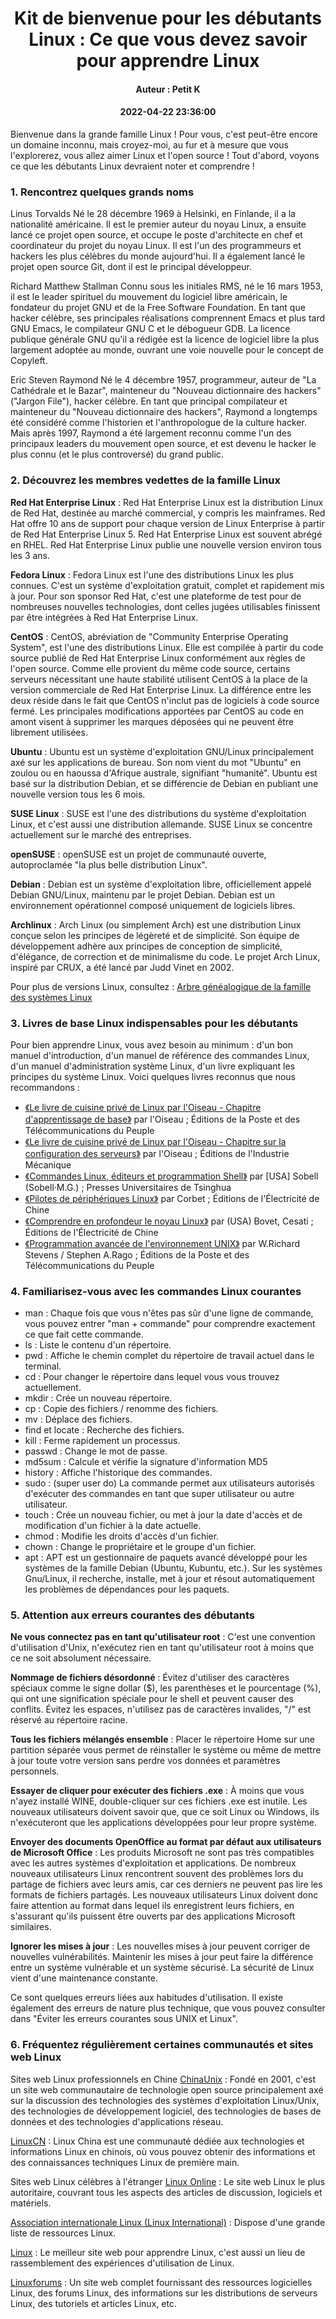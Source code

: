 # <center>Kit de bienvenue pour les débutants Linux : Ce que vous devez savoir pour apprendre Linux</center>
#### <center>Auteur : Petit K</center>
#### <center>2022-04-22 23:36:00</center>

Bienvenue dans la grande famille Linux ! Pour vous, c'est peut-être encore un domaine inconnu, mais croyez-moi, au fur et à mesure que vous l'explorerez, vous allez aimer Linux et l'open source ! Tout d'abord, voyons ce que les débutants Linux devraient noter et comprendre !

### 1. Rencontrez quelques grands noms

Linus Torvalds
Né le 28 décembre 1969 à Helsinki, en Finlande, il a la nationalité américaine. Il est le premier auteur du noyau Linux, a ensuite lancé ce projet open source, et occupe le poste d'architecte en chef et coordinateur du projet du noyau Linux. Il est l'un des programmeurs et hackers les plus célèbres du monde aujourd'hui. Il a également lancé le projet open source Git, dont il est le principal développeur.

Richard Matthew Stallman
Connu sous les initiales RMS, né le 16 mars 1953, il est le leader spirituel du mouvement du logiciel libre américain, le fondateur du projet GNU et de la Free Software Foundation. En tant que hacker célèbre, ses principales réalisations comprennent Emacs et plus tard GNU Emacs, le compilateur GNU C et le débogueur GDB. La licence publique générale GNU qu'il a rédigée est la licence de logiciel libre la plus largement adoptée au monde, ouvrant une voie nouvelle pour le concept de Copyleft.

Eric Steven Raymond
Né le 4 décembre 1957, programmeur, auteur de "La Cathédrale et le Bazar", mainteneur du "Nouveau dictionnaire des hackers" ("Jargon File"), hacker célèbre. En tant que principal compilateur et mainteneur du "Nouveau dictionnaire des hackers", Raymond a longtemps été considéré comme l'historien et l'anthropologue de la culture hacker. Mais après 1997, Raymond a été largement reconnu comme l'un des principaux leaders du mouvement open source, et est devenu le hacker le plus connu (et le plus controversé) du grand public.

### 2. Découvrez les membres vedettes de la famille Linux
**Red Hat Enterprise Linux** : Red Hat Enterprise Linux est la distribution Linux de Red Hat, destinée au marché commercial, y compris les mainframes. Red Hat offre 10 ans de support pour chaque version de Linux Enterprise à partir de Red Hat Enterprise Linux 5. Red Hat Enterprise Linux est souvent abrégé en RHEL. Red Hat Enterprise Linux publie une nouvelle version environ tous les 3 ans.

**Fedora Linux** : Fedora Linux est l'une des distributions Linux les plus connues. C'est un système d'exploitation gratuit, complet et rapidement mis à jour. Pour son sponsor Red Hat, c'est une plateforme de test pour de nombreuses nouvelles technologies, dont celles jugées utilisables finissent par être intégrées à Red Hat Enterprise Linux.

**CentOS** : CentOS, abréviation de "Community Enterprise Operating System", est l'une des distributions Linux. Elle est compilée à partir du code source publié de Red Hat Enterprise Linux conformément aux règles de l'open source. Comme elle provient du même code source, certains serveurs nécessitant une haute stabilité utilisent CentOS à la place de la version commerciale de Red Hat Enterprise Linux. La différence entre les deux réside dans le fait que CentOS n'inclut pas de logiciels à code source fermé. Les principales modifications apportées par CentOS au code en amont visent à supprimer les marques déposées qui ne peuvent être librement utilisées.

**Ubuntu** : Ubuntu est un système d'exploitation GNU/Linux principalement axé sur les applications de bureau. Son nom vient du mot "Ubuntu" en zoulou ou en haoussa d'Afrique australe, signifiant "humanité". Ubuntu est basé sur la distribution Debian, et se différencie de Debian en publiant une nouvelle version tous les 6 mois.

**SUSE Linux** : SUSE est l'une des distributions du système d'exploitation Linux, et c'est aussi une distribution allemande. SUSE Linux se concentre actuellement sur le marché des entreprises.

**openSUSE** : openSUSE est un projet de communauté ouverte, autoproclamée "la plus belle distribution Linux".

**Debian** : Debian est un système d'exploitation libre, officiellement appelé Debian GNU/Linux, maintenu par le projet Debian. Debian est un environnement opérationnel composé uniquement de logiciels libres.

**Archlinux** : Arch Linux (ou simplement Arch) est une distribution Linux conçue selon les principes de légèreté et de simplicité. Son équipe de développement adhère aux principes de conception de simplicité, d'élégance, de correction et de minimalisme du code. Le projet Arch Linux, inspiré par CRUX, a été lancé par Judd Vinet en 2002.

Pour plus de versions Linux, consultez : [Arbre généalogique de la famille des systèmes Linux](https://zhuanlan.zhihu.com/p/313443723)

### 3. Livres de base Linux indispensables pour les débutants
Pour bien apprendre Linux, vous avez besoin au minimum : d'un bon manuel d'introduction, d'un manuel de référence des commandes Linux, d'un manuel d'administration système Linux, d'un livre expliquant les principes du système Linux. Voici quelques livres reconnus que nous recommandons :
* [《Le livre de cuisine privé de Linux par l'Oiseau - Chapitre d'apprentissage de base》](https://book.douban.com/subject/4889838/) par l'Oiseau ; Éditions de la Poste et des Télécommunications du Peuple
* [《Le livre de cuisine privé de Linux par l'Oiseau - Chapitre sur la configuration des serveurs》](https://book.douban.com/subject/10794788/) par l'Oiseau ; Éditions de l'Industrie Mécanique
* [《Commandes Linux, éditeurs et programmation Shell》](https://book.douban.com/subject/25750712/) par [USA] Sobell (Sobell·M.G.) ; Presses Universitaires de Tsinghua
* [《Pilotes de périphériques Linux》](https://book.douban.com/subject/1723151/) par Corbet ; Éditions de l'Électricité de Chine
* [《Comprendre en profondeur le noyau Linux》](https://book.douban.com/subject/2287506/) par (USA) Bovet, Cesati ; Éditions de l'Électricité de Chine
* [《Programmation avancée de l'environnement UNIX》](https://book.douban.com/subject/1788421/) par W.Richard Stevens / Stephen A.Rago ; Éditions de la Poste et des Télécommunications du Peuple

### 4. Familiarisez-vous avec les commandes Linux courantes

* man : Chaque fois que vous n'êtes pas sûr d'une ligne de commande, vous pouvez entrer "man + commande" pour comprendre exactement ce que fait cette commande.
* ls : Liste le contenu d'un répertoire.
* pwd : Affiche le chemin complet du répertoire de travail actuel dans le terminal.
* cd : Pour changer le répertoire dans lequel vous vous trouvez actuellement.
* mkdir : Crée un nouveau répertoire.
* cp : Copie des fichiers / renomme des fichiers.
* mv : Déplace des fichiers.
* find et locate : Recherche des fichiers.
* kill : Ferme rapidement un processus.
* passwd : Change le mot de passe.
* md5sum : Calcule et vérifie la signature d'information MD5
* history : Affiche l'historique des commandes.
* sudo : (super user do) La commande permet aux utilisateurs autorisés d'exécuter des commandes en tant que super utilisateur ou autre utilisateur.
* touch : Crée un nouveau fichier, ou met à jour la date d'accès et de modification d'un fichier à la date actuelle.
* chmod : Modifie les droits d'accès d'un fichier.
* chown : Change le propriétaire et le groupe d'un fichier.
* apt : APT est un gestionnaire de paquets avancé développé pour les systèmes de la famille Debian (Ubuntu, Kubuntu, etc.). Sur les systèmes Gnu/Linux, il recherche, installe, met à jour et résout automatiquement les problèmes de dépendances pour les paquets.

### 5. Attention aux erreurs courantes des débutants
**Ne vous connectez pas en tant qu'utilisateur root** : C'est une convention d'utilisation d'Unix, n'exécutez rien en tant qu'utilisateur root à moins que ce ne soit absolument nécessaire.

**Nommage de fichiers désordonné** : Évitez d'utiliser des caractères spéciaux comme le signe dollar ($), les parenthèses et le pourcentage (%), qui ont une signification spéciale pour le shell et peuvent causer des conflits. Évitez les espaces, n'utilisez pas de caractères invalides, "/" est réservé au répertoire racine.

**Tous les fichiers mélangés ensemble** : Placer le répertoire Home sur une partition séparée vous permet de réinstaller le système ou même de mettre à jour toute votre version sans perdre vos données et paramètres personnels.

**Essayer de cliquer pour exécuter des fichiers .exe** : À moins que vous n'ayez installé WINE, double-cliquer sur ces fichiers .exe est inutile. Les nouveaux utilisateurs doivent savoir que, que ce soit Linux ou Windows, ils n'exécuteront que les applications développées pour leur propre système.

**Envoyer des documents OpenOffice au format par défaut aux utilisateurs de Microsoft Office** : Les produits Microsoft ne sont pas très compatibles avec les autres systèmes d'exploitation et applications. De nombreux nouveaux utilisateurs Linux rencontrent souvent des problèmes lors du partage de fichiers avec leurs amis, car ces derniers ne peuvent pas lire les formats de fichiers partagés. Les nouveaux utilisateurs Linux doivent donc faire attention au format dans lequel ils enregistrent leurs fichiers, en s'assurant qu'ils puissent être ouverts par des applications Microsoft similaires.

**Ignorer les mises à jour** : Les nouvelles mises à jour peuvent corriger de nouvelles vulnérabilités. Maintenir les mises à jour peut faire la différence entre un système vulnérable et un système sécurisé. La sécurité de Linux vient d'une maintenance constante.

Ce sont quelques erreurs liées aux habitudes d'utilisation. Il existe également des erreurs de nature plus technique, que vous pouvez consulter dans "Éviter les erreurs courantes sous UNIX et Linux".

### 6. Fréquentez régulièrement certaines communautés et sites web Linux
Sites web Linux professionnels en Chine
[ChinaUnix](https://www.chinaunix.net/) : Fondé en 2001, c'est un site web communautaire de technologie open source principalement axé sur la discussion des technologies des systèmes d'exploitation Linux/Unix, des technologies de développement logiciel, des technologies de bases de données et des technologies d'applications réseau.
 
[LinuxCN](https://linux.cn/) : Linux China est une communauté dédiée aux technologies et informations Linux en chinois, où vous pouvez obtenir des informations et des connaissances techniques Linux de première main.

Sites web Linux célèbres à l'étranger
[Linux Online](https://www.linux.org/) : Le site web Linux le plus autoritaire, couvrant tous les aspects des articles de discussion, logiciels et matériels.

[Association internationale Linux (Linux International)](https://www.lpi.org/) : Dispose d'une grande liste de ressources Linux.

[Linux](https://www.linux.com/) : Le meilleur site web pour apprendre Linux, c'est aussi un lieu de rassemblement des expériences d'utilisation de Linux.

[Linuxforums](https://www.linuxforums.org/) : Un site web complet fournissant des ressources logicielles Linux, des forums Linux, des informations sur les distributions de serveurs Linux, des tutoriels et articles Linux, etc.